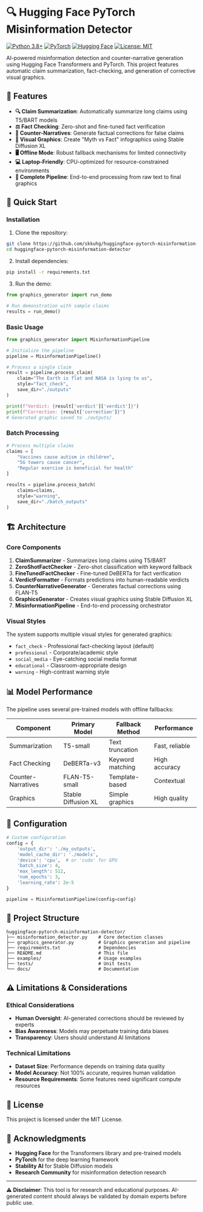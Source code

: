 # 🔍 Hugging Face PyTorch Misinformation Detector

[![Python 3.8+](https://img.shields.io/badge/python-3.8+-blue.svg)](https://www.python.org/downloads/)
[![PyTorch](https://img.shields.io/badge/PyTorch-2.0+-red.svg)](https://pytorch.org/)
[![Hugging Face](https://img.shields.io/badge/%F0%9F%A4%97-Hugging%20Face-yellow)](https://huggingface.co/)
[![License: MIT](https://img.shields.io/badge/License-MIT-green.svg)](https://opensource.org/licenses/MIT)

AI-powered misinformation detection and counter-narrative generation using Hugging Face Transformers and PyTorch. This project features automatic claim summarization, fact-checking, and generation of corrective visual graphics.

## 🌟 Features

- **🔍 Claim Summarization**: Automatically summarize long claims using T5/BART models
- **⚖️ Fact Checking**: Zero-shot and fine-tuned fact verification
- **📝 Counter-Narratives**: Generate factual corrections for false claims
- **🎨 Visual Graphics**: Create "Myth vs Fact" infographics using Stable Diffusion XL
- **🖥️ Offline Mode**: Robust fallback mechanisms for limited connectivity
- **💻 Laptop-Friendly**: CPU-optimized for resource-constrained environments
- **🔄 Complete Pipeline**: End-to-end processing from raw text to final graphics

## 🚀 Quick Start

### Installation

1. Clone the repository:
```bash
git clone https://github.com/skkuhg/huggingface-pytorch-misinformation-detector.git
cd huggingface-pytorch-misinformation-detector
```

2. Install dependencies:
```bash
pip install -r requirements.txt
```

3. Run the demo:
```python
from graphics_generator import run_demo

# Run demonstration with sample claims
results = run_demo()
```

### Basic Usage

```python
from graphics_generator import MisinformationPipeline

# Initialize the pipeline
pipeline = MisinformationPipeline()

# Process a single claim
result = pipeline.process_claim(
    claim="The Earth is flat and NASA is lying to us",
    style="fact_check",
    save_dir="./outputs"
)

print(f"Verdict: {result['verdict']['verdict']}")
print(f"Correction: {result['correction']}")
# Generated graphic saved to ./outputs/
```

### Batch Processing

```python
# Process multiple claims
claims = [
    "Vaccines cause autism in children",
    "5G towers cause cancer", 
    "Regular exercise is beneficial for health"
]

results = pipeline.process_batch(
    claims=claims,
    style="warning",
    save_dir="./batch_outputs"
)
```

## 🏗️ Architecture

### Core Components

1. **ClaimSummarizer** - Summarizes long claims using T5/BART
2. **ZeroShotFactChecker** - Zero-shot classification with keyword fallback
3. **FineTunedFactChecker** - Fine-tuned DeBERTa for fact verification
4. **VerdictFormatter** - Formats predictions into human-readable verdicts
5. **CounterNarrativeGenerator** - Generates factual corrections using FLAN-T5
6. **GraphicsGenerator** - Creates visual graphics using Stable Diffusion XL
7. **MisinformationPipeline** - End-to-end processing orchestrator

### Visual Styles

The system supports multiple visual styles for generated graphics:

- `fact_check` - Professional fact-checking layout (default)
- `professional` - Corporate/academic style
- `social_media` - Eye-catching social media format
- `educational` - Classroom-appropriate design
- `warning` - High-contrast warning style

## 📊 Model Performance

The pipeline uses several pre-trained models with offline fallbacks:

| Component | Primary Model | Fallback Method | Performance |
|-----------|---------------|-----------------|-------------|
| Summarization | T5-small | Text truncation | Fast, reliable |
| Fact Checking | DeBERTa-v3 | Keyword matching | High accuracy |
| Counter-Narratives | FLAN-T5-small | Template-based | Contextual |
| Graphics | Stable Diffusion XL | Simple graphics | High quality |

## 🔧 Configuration

```python
# Custom configuration
config = {
    'output_dir': './my_outputs',
    'model_cache_dir': './models',
    'device': 'cpu',  # or 'cuda' for GPU
    'batch_size': 4,
    'max_length': 512,
    'num_epochs': 3,
    'learning_rate': 2e-5
}

pipeline = MisinformationPipeline(config=config)
```

## 📁 Project Structure

```
huggingface-pytorch-misinformation-detector/
├── misinformation_detector.py    # Core detection classes
├── graphics_generator.py         # Graphics generation and pipeline
├── requirements.txt              # Dependencies
├── README.md                     # This file
├── examples/                     # Usage examples
├── tests/                        # Unit tests
└── docs/                         # Documentation
```

## ⚠️ Limitations & Considerations

### Ethical Considerations
- **Human Oversight**: AI-generated corrections should be reviewed by experts
- **Bias Awareness**: Models may perpetuate training data biases
- **Transparency**: Users should understand AI limitations

### Technical Limitations
- **Dataset Size**: Performance depends on training data quality
- **Model Accuracy**: Not 100% accurate, requires human validation
- **Resource Requirements**: Some features need significant compute resources

## 📄 License

This project is licensed under the MIT License.

## 🙏 Acknowledgments

- **Hugging Face** for the Transformers library and pre-trained models
- **PyTorch** for the deep learning framework
- **Stability AI** for Stable Diffusion models
- **Research Community** for misinformation detection research

---

**⚠️ Disclaimer**: This tool is for research and educational purposes. AI-generated content should always be validated by domain experts before public use.